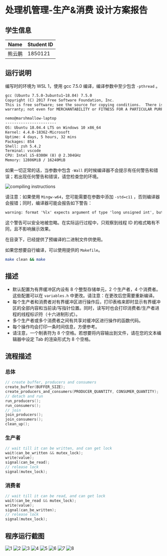 # 处理机管理-生产&消费 设计方案报告

## 学生信息

Name | Student ID
-|-
熊云鹏 | 1850121

## 运行说明

编写时的环境为 WSL 1，使用 gcc 7.5.0 编译，编译参数中至少包含 ```-pthread``` 。

```reStructuredText
gcc (Ubuntu 7.5.0-3ubuntu1~18.04) 7.5.0
Copyright (C) 2017 Free Software Foundation, Inc.
This is free software; see the source for copying conditions.  There is NO
warranty; not even for MERCHANTABILITY or FITNESS FOR A PARTICULAR PURPOSE.
```

```reStructuredText
nemo@marshmallow-laptop
-----------------------
OS: Ubuntu 18.04.4 LTS on Windows 10 x86_64
Kernel: 4.4.0-18362-Microsoft
Uptime: 4 days, 5 hours, 32 mins
Packages: 854
Shell: zsh 5.4.2
Terminal: vscode
CPU: Intel i5-8300H (8) @ 2.304GHz
Memory: 12806MiB / 16240MiB
```

如果一切正常的话，当参数中包含 ```-Wall``` 的时候编译器不会提示有任何警告和错误；若出现任何警告和错误，请您检查您的环境。

![compiling instructions](./compiling-instruction.png)

请注意：如果使用 ```Mingw-w64```，您可能需要在参数中添加 ```-std=c11``` ，否则编译器会报错；同时，编译器可能会报告如下警告：

```reStructuredText
warning: format '%lx' expects argument of type 'long unsigned int', but argument 2 has type 'pthread_t' [-Wformat=]
```

这个警告可以安全地被忽略。在实际运行过程中，只观察到线程 ID 的格式略有不同，且不影响展示效果。

在目录下，已经提供了预编译的二进制文件供使用。

如果您想要自行编译，可以使用提供的 ```Makefile```。

```bash
make clean && make
```





## 描述

* 默认配置为有界缓冲区内设有 8 个整型存储单元，2 个生产者，4 个消费者。这些配置可以在 ```variables.h``` 中更改。请注意：在更改后您需要重新编译。
* 每个生产者和消费者对有界缓冲区进行操作后，打印表格来即时显示有界缓冲区的全部内容和当前读/写指针位置。同时，读写时也会打印消费者/生产者进程的线程标识符（十六进制形式）。
* 多个生产者或多个消费者之间有共享对缓冲区进行操作的函数代码。
* 每个操作均会打印一条时间信息，方便参考。
* 请注意，一个制表符为 8 个空格。若想要将内容输出到文件，请在您的文本编辑器中设定 Tab 的渲染形式为 8 个空格。

## 流程描述

### 总体

```c
// create buffer, producers and consumers
create_buffer(BUFFER_SIZE);
create_producers_and_consumers(PRODUCER_QUANTITY, CONSUMER_QUANTITY);
// detach and run
run_producers();
run_consumers();
// join
join_producers();
join_consumers();
clean_up();
```

### 生产者

```c
// wait till it can be written, and can get lock
wait(can_be_written && mutex_lock);
write(value);
signal(can_be_read);
// release lock
signal(mutex_lock);
```

### 消费者

```c
// wait till it can be read, and can get lock
wait(can_be_read && mutex_lock);
write(value);
signal(can_be_written);
// release lock
signal(mutex_lock);
```

## 程序运行截图

![1](./screenshots/1.png)
![2](./screenshots/2.png)
![3](./screenshots/3.png)
![4](./screenshots/4.png)
![5](./screenshots/5.png)
![6](./screenshots/6.png)
![7](./screenshots/7.png)
![8](./screenshots/8.png)
